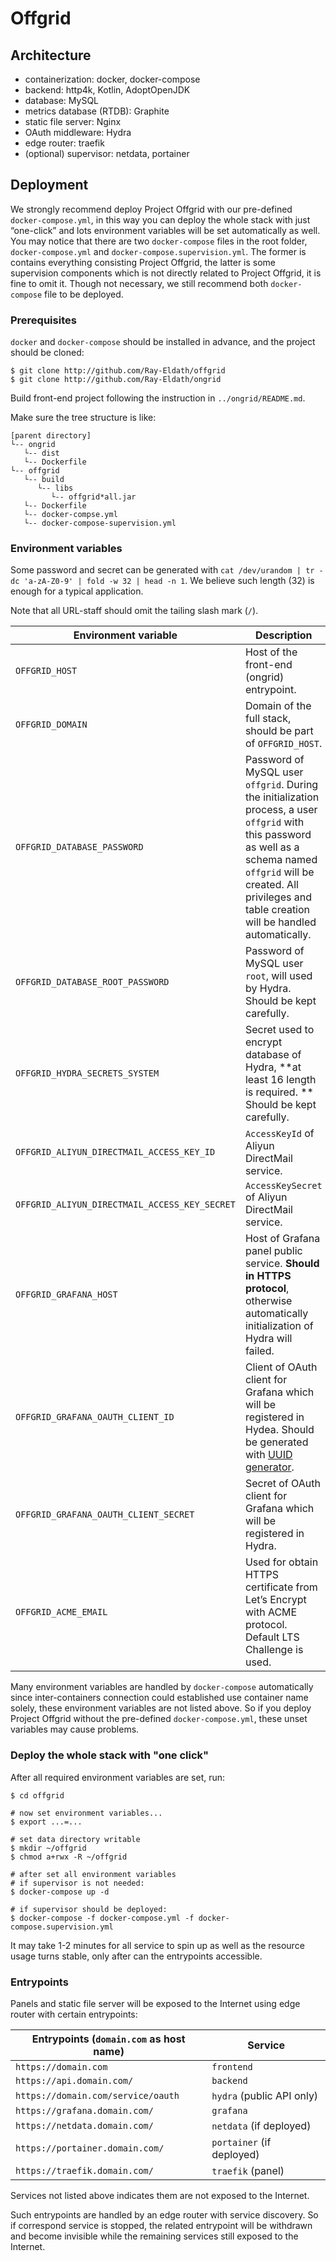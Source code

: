 # Offgrid


## Architecture

 - containerization: docker, docker-compose
 - backend: http4k, Kotlin, AdoptOpenJDK
 - database: MySQL
 - metrics database (RTDB): Graphite
 - static file server: Nginx
 - OAuth middleware: Hydra
 - edge router: traefik
 - (optional) supervisor: netdata, portainer

## Deployment

We strongly recommend deploy Project Offgrid with our pre-defined `docker-compose.yml`, in this way you can deploy the whole stack with just “one-click” and lots environment variables will be set automatically as well. You may notice that there are two `docker-compose` files in the root folder, `docker-compose.yml` and `docker-compose.supervision.yml`. The former is contains everything consisting Project Offgrid, the latter is some supervision components which is not directly related to Project Offgrid, it is fine to omit it. Though not necessary, we still recommend both `docker-compose` file to be deployed.

### Prerequisites

`docker` and `docker-compose` should be installed in advance, and the project should be cloned: 

```shell script
$ git clone http://github.com/Ray-Eldath/offgrid
$ git clone http://github.com/Ray-Eldath/ongrid
```

Build front-end project following the instruction in `../ongrid/README.md`.

Make sure the tree structure is like:

```
[parent directory]
└-- ongrid
   └-- dist
   └-- Dockerfile
└-- offgrid
   └-- build
      └-- libs
         └-- offgrid*all.jar
   └-- Dockerfile
   └-- docker-compse.yml
   └-- docker-compose-supervision.yml
```

### Environment variables

Some password and secret can be generated with `cat /dev/urandom | tr -dc 'a-zA-Z0-9' | fold -w 32 | head -n 1`. We believe such length (32) is enough for a typical application.

Note that all URL-staff should omit the tailing slash mark (`/`).

| Environment variable                          | Description                                                  | Example                            |
| --------------------------------------------- | ------------------------------------------------------------ | ---------------------------------- |
| `OFFGRID_HOST`                                | Host of the front-end (ongrid) entrypoint.                 | `https://offgrid.org`              |
|`OFFGRID_DOMAIN`  |Domain of the full stack, should be part of `OFFGRID_HOST`.|`offgrid.org`|
| `OFFGRID_DATABASE_PASSWORD`                   | Password of MySQL user `offgrid`. During the initialization process, a user `offgrid` with this password as well as a schema named `offgrid` will be created. All privileges and table creation will be handled automatically. | N/A |
| `OFFGRID_DATABASE_ROOT_PASSWORD`              | Password of MySQL user `root`, will used by Hydra. Should be kept carefully. | N/A                                |
| `OFFGRID_HYDRA_SECRETS_SYSTEM`                | Secret used to encrypt database of Hydra, **at least 16 length is required. ** Should be kept carefully. | N/A                             |
| `OFFGRID_ALIYUN_DIRECTMAIL_ACCESS_KEY_ID`     | `AccessKeyId` of Aliyun DirectMail service.                  | N/A                                |
| `OFFGRID_ALIYUN_DIRECTMAIL_ACCESS_KEY_SECRET` | `AccessKeySecret` of Aliyun DirectMail service.              | N/A                                |
| `OFFGRID_GRAFANA_HOST`                        | Host of Grafana panel public service. **Should in HTTPS protocol**, otherwise automatically initialization of Hydra will failed. | `https://grafana.offgrid.org`      |
|`OFFGRID_GRAFANA_OAUTH_CLIENT_ID`|Client of OAuth client for Grafana which will be registered in Hydea. Should be generated with [UUID generator](https://www.uuidgenerator.net/).|`fd74b5fc-1132-458e-80ac-404e01da8bfd`|
| `OFFGRID_GRAFANA_OAUTH_CLIENT_SECRET` | Secret of OAuth client for Grafana which will be registered in Hydra. | N/A |
|`OFFGRID_ACME_EMAIL`|Used for obtain HTTPS certificate from Let’s Encrypt with ACME protocol. Default LTS Challenge is used.|`alpha.beta@omega`|

Many environment variables are handled by `docker-compose` automatically since inter-containers connection could established use container name solely, these environment variables are not listed above. So if you deploy Project Offgrid without the pre-defined `docker-compose.yml`, these unset variables may cause problems.

### Deploy the whole stack with "one click"

After all required environment variables are set, run:

```shell script
$ cd offgrid

# now set environment variables...
$ export ...=...

# set data directory writable
$ mkdir ~/offgrid
$ chmod a+rwx -R ~/offgrid

# after set all environment variables
# if supervisor is not needed:
$ docker-compose up -d

# if supervisor should be deployed: 
$ docker-compose -f docker-compose.yml -f docker-compose.supervision.yml
```

It may take 1-2 minutes for all service to spin up as well as the resource usage turns stable, only after can the entrypoints accessible.

### Entrypoints

Panels and static file server will be exposed to the Internet using edge router with certain entrypoints:

| Entrypoints (`domain.com` as host name) | Service                   |
| --------------------------------------- | ------------------------- |
| `https://domain.com`                    | `frontend`                |
| `https://api.domain.com/`               | `backend`                 |
| `https://domain.com/service/oauth`      | `hydra` (public API only) |
| `https://grafana.domain.com/`           | `grafana`                 |
| `https://netdata.domain.com/`           | `netdata` (if deployed)   |
| `https://portainer.domain.com/`         | `portainer` (if deployed) |
| `https://traefik.domain.com/`           | `traefik` (panel)         |

Services not listed above indicates them are not exposed to the Internet. 

Such entrypoints are handled by an edge router with service discovery. So if correspond service is stopped, the related entrypoint will be withdrawn and become invisible while the remaining services still exposed to the Internet.
